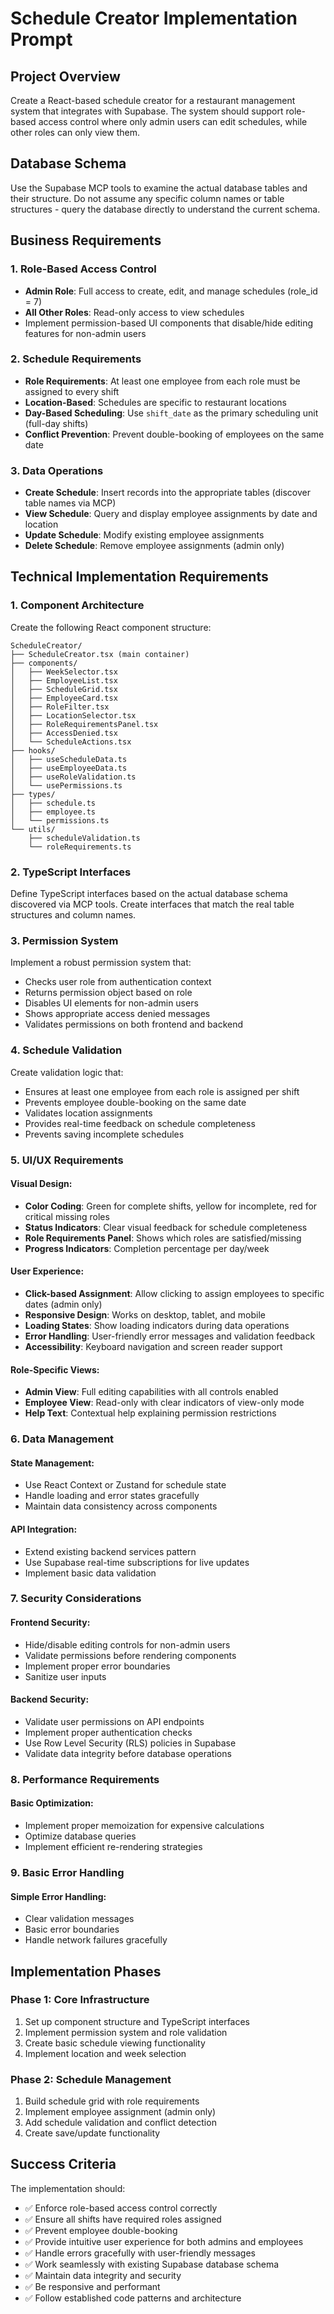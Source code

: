# Schedule Creator Implementation Prompt

## Project Overview
Create a React-based schedule creator for a restaurant management system that integrates with Supabase. The system should support role-based access control where only admin users can edit schedules, while other roles can only view them.

## Database Schema
Use the Supabase MCP tools to examine the actual database tables and their structure. Do not assume any specific column names or table structures - query the database directly to understand the current schema.

## Business Requirements

### 1. Role-Based Access Control
- **Admin Role**: Full access to create, edit, and manage schedules (role_id = 7)
- **All Other Roles**: Read-only access to view schedules
- Implement permission-based UI components that disable/hide editing features for non-admin users

### 2. Schedule Requirements
- **Role Requirements**: At least one employee from each role must be assigned to every shift
- **Location-Based**: Schedules are specific to restaurant locations
- **Day-Based Scheduling**: Use `shift_date` as the primary scheduling unit (full-day shifts)
- **Conflict Prevention**: Prevent double-booking of employees on the same date

### 3. Data Operations
- **Create Schedule**: Insert records into the appropriate tables (discover table names via MCP)
- **View Schedule**: Query and display employee assignments by date and location
- **Update Schedule**: Modify existing employee assignments
- **Delete Schedule**: Remove employee assignments (admin only)

## Technical Implementation Requirements

### 1. Component Architecture
Create the following React component structure:

```
ScheduleCreator/
├── ScheduleCreator.tsx (main container)
├── components/
│   ├── WeekSelector.tsx
│   ├── EmployeeList.tsx
│   ├── ScheduleGrid.tsx
│   ├── EmployeeCard.tsx
│   ├── RoleFilter.tsx
│   ├── LocationSelector.tsx
│   ├── RoleRequirementsPanel.tsx
│   ├── AccessDenied.tsx
│   └── ScheduleActions.tsx
├── hooks/
│   ├── useScheduleData.ts
│   ├── useEmployeeData.ts
│   ├── useRoleValidation.ts
│   └── usePermissions.ts
├── types/
│   ├── schedule.ts
│   ├── employee.ts
│   └── permissions.ts
└── utils/
    ├── scheduleValidation.ts
    └── roleRequirements.ts
```

### 2. TypeScript Interfaces
Define TypeScript interfaces based on the actual database schema discovered via MCP tools. Create interfaces that match the real table structures and column names.

### 3. Permission System
Implement a robust permission system that:
- Checks user role from authentication context
- Returns permission object based on role
- Disables UI elements for non-admin users
- Shows appropriate access denied messages
- Validates permissions on both frontend and backend

### 4. Schedule Validation
Create validation logic that:
- Ensures at least one employee from each role is assigned per shift
- Prevents employee double-booking on the same date
- Validates location assignments
- Provides real-time feedback on schedule completeness
- Prevents saving incomplete schedules

### 5. UI/UX Requirements

#### Visual Design:
- **Color Coding**: Green for complete shifts, yellow for incomplete, red for critical missing roles
- **Status Indicators**: Clear visual feedback for schedule completeness
- **Role Requirements Panel**: Shows which roles are satisfied/missing
- **Progress Indicators**: Completion percentage per day/week

#### User Experience:
- **Click-based Assignment**: Allow clicking to assign employees to specific dates (admin only)
- **Responsive Design**: Works on desktop, tablet, and mobile
- **Loading States**: Show loading indicators during data operations
- **Error Handling**: User-friendly error messages and validation feedback
- **Accessibility**: Keyboard navigation and screen reader support

#### Role-Specific Views:
- **Admin View**: Full editing capabilities with all controls enabled
- **Employee View**: Read-only with clear indicators of view-only mode
- **Help Text**: Contextual help explaining permission restrictions

### 6. Data Management

#### State Management:
- Use React Context or Zustand for schedule state
- Handle loading and error states gracefully
- Maintain data consistency across components

#### API Integration:
- Extend existing backend services pattern
- Use Supabase real-time subscriptions for live updates
- Implement basic data validation

### 7. Security Considerations

#### Frontend Security:
- Hide/disable editing controls for non-admin users
- Validate permissions before rendering components
- Implement proper error boundaries
- Sanitize user inputs

#### Backend Security:
- Validate user permissions on API endpoints
- Implement proper authentication checks
- Use Row Level Security (RLS) policies in Supabase
- Validate data integrity before database operations

### 8. Performance Requirements

#### Basic Optimization:
- Implement proper memoization for expensive calculations
- Optimize database queries
- Implement efficient re-rendering strategies

### 9. Basic Error Handling

#### Simple Error Handling:
- Clear validation messages
- Basic error boundaries
- Handle network failures gracefully

## Implementation Phases

### Phase 1: Core Infrastructure
1. Set up component structure and TypeScript interfaces
2. Implement permission system and role validation
3. Create basic schedule viewing functionality
4. Implement location and week selection

### Phase 2: Schedule Management
1. Build schedule grid with role requirements
2. Implement employee assignment (admin only)
3. Add schedule validation and conflict detection
4. Create save/update functionality

## Success Criteria

The implementation should:
- ✅ Enforce role-based access control correctly
- ✅ Ensure all shifts have required roles assigned
- ✅ Prevent employee double-booking
- ✅ Provide intuitive user experience for both admins and employees
- ✅ Handle errors gracefully with user-friendly messages
- ✅ Work seamlessly with existing Supabase database schema
- ✅ Maintain data integrity and security
- ✅ Be responsive and performant
- ✅ Follow established code patterns and architecture

